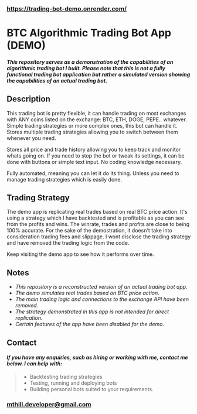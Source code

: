 ### https://trading-bot-demo.onrender.com/
# BTC Algorithmic Trading Bot App (DEMO)


#### *This repository serves as a demonstration of the capabilities of an algorithmic trading bot I built. Please note that this is not a fully functional trading bot application but rather a simulated version showing the capabilities of an actual trading bot.*

## Description
This trading bot is pretty flexible, it can handle trading on most exchanges with ANY coins listed on the exchange: BTC, ETH, DOGE, PEPE.. whatever. Simple trading strategies or more complex ones, this bot can handle it. Stores multiple trading strategies allowing you to switch between them whenever you need.

Stores all price and trade history allowing you to keep track and monitor whats going on. If you need to stop the bot or tweak its settings, it can be done with buttons or simple text input. No coding knowledge necessary.

Fully automated, meaning you can let it do its thing. Unless you need to manage trading strategies which is easily done.

## **Trading Strategy**

The demo app is replicating real trades based on real BTC price action. It's using a strategy which I have backtested and is profitable as you can see from the profits and wins. The winrate, trades and profits are close to being 100% accurate. For the sake of the demostration, it doesn't take into consideration trading fees and slippage. I wont disclose the trading strategy and have removed the trading logic from the code.

Keep visiting the demo app to see how it performs over time.

## Notes

- *This repository is a reconstructed version of an actual trading bot app.*
- *The demo simulates real trades based on BTC price action.*
- *The main trading logic and connections to the exchange API have been removed.*
- *The strategy demonstrated in this app is not intended for direct replication.*
- *Certain features of the app have been disabled for the demo.*

## Contact

#### *If you have any enquiries, such as hiring or working with me, contact me below. I can help with:*
> - Backtesting trading strategies
> - Testing, running and deploying bots
> - Building personal bots suited to your requirements.
### mthill.developer@gmail.com
  






